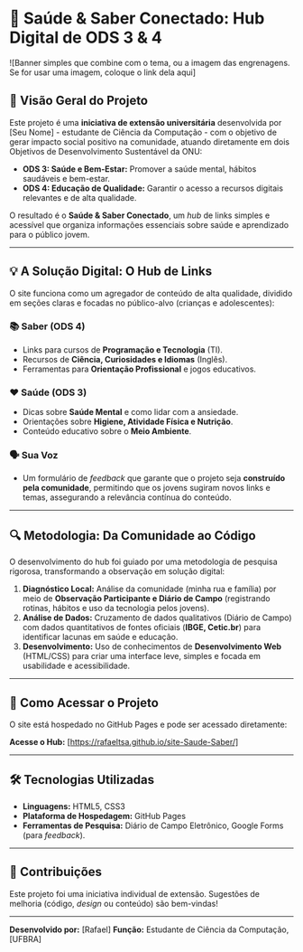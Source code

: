 # 🧠 Saúde & Saber Conectado: Hub Digital de ODS 3 & 4

![Banner simples que combine com o tema, ou a imagem das engrenagens. Se for usar uma imagem, coloque o link dela aqui]

## 🎯 Visão Geral do Projeto

Este projeto é uma **iniciativa de extensão universitária** desenvolvida por [Seu Nome] - estudante de Ciência da Computação - com o objetivo de gerar impacto social positivo na comunidade, atuando diretamente em dois Objetivos de Desenvolvimento Sustentável da ONU:

* **ODS 3: Saúde e Bem-Estar:** Promover a saúde mental, hábitos saudáveis e bem-estar.
* **ODS 4: Educação de Qualidade:** Garantir o acesso a recursos digitais relevantes e de alta qualidade.

O resultado é o **Saúde & Saber Conectado**, um *hub* de links simples e acessível que organiza informações essenciais sobre saúde e aprendizado para o público jovem.

---

## 💡 A Solução Digital: O Hub de Links

O site funciona como um agregador de conteúdo de alta qualidade, dividido em seções claras e focadas no público-alvo (crianças e adolescentes):

### 📚 **Saber (ODS 4)**
* Links para cursos de **Programação e Tecnologia** (TI).
* Recursos de **Ciência, Curiosidades e Idiomas** (Inglês).
* Ferramentas para **Orientação Profissional** e jogos educativos.

### ❤️ **Saúde (ODS 3)**
* Dicas sobre **Saúde Mental** e como lidar com a ansiedade.
* Orientações sobre **Higiene, Atividade Física e Nutrição**.
* Conteúdo educativo sobre o **Meio Ambiente**.

### 🗣️ **Sua Voz**
* Um formulário de *feedback* que garante que o projeto seja **construído pela comunidade**, permitindo que os jovens sugiram novos links e temas, assegurando a relevância contínua do conteúdo.

---

## 🔍 Metodologia: Da Comunidade ao Código

O desenvolvimento do hub foi guiado por uma metodologia de pesquisa rigorosa, transformando a observação em solução digital:

1.  **Diagnóstico Local:** Análise da comunidade (minha rua e família) por meio de **Observação Participante e Diário de Campo** (registrando rotinas, hábitos e uso da tecnologia pelos jovens).
2.  **Análise de Dados:** Cruzamento de dados qualitativos (Diário de Campo) com dados quantitativos de fontes oficiais (**IBGE, Cetic.br**) para identificar lacunas em saúde e educação.
3.  **Desenvolvimento:** Uso de conhecimentos de **Desenvolvimento Web** (HTML/CSS) para criar uma interface leve, simples e focada em usabilidade e acessibilidade.

---

## 🚀 Como Acessar o Projeto

O site está hospedado no GitHub Pages e pode ser acessado diretamente:

**Acesse o Hub:** [https://rafaeltsa.github.io/site-Saude-Saber/]

---

## 🛠️ Tecnologias Utilizadas

* **Linguagens:** HTML5, CSS3
* **Plataforma de Hospedagem:** GitHub Pages
* **Ferramentas de Pesquisa:** Diário de Campo Eletrônico, Google Forms (para *feedback*).

---

## 🤝 Contribuições

Este projeto foi uma iniciativa individual de extensão. Sugestões de melhoria (código, *design* ou conteúdo) são bem-vindas!

---

**Desenvolvido por:** [Rafael]
**Função:** Estudante de Ciência da Computação, [UFBRA]
